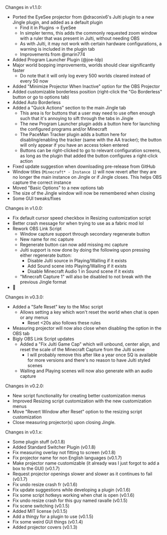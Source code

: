 Changes in v1.1.0:

- Ported the EyeSee projector from @draconix6's Julti plugin to a new Jingle plugin, and added as a default plugin
    - Find it in Plugins -> EyeSee
    - In simpler terms, this adds the commonly requested zoom window with a ruler that was present in Julti, without
      needing OBS
    - As with Julti, it may not work with certain hardware configurations, a warning is included in the plugin tab
    - Improvements from @marin774
- Added Program Launcher Plugin (@joe-ldp)
- Major world bopping improvements, worlds should clear significantly faster
    - Do note that it will only log every 500 worlds cleared instead of every 50 now
- Added "Minimize Projector When Inactive" option for the OBS Projector
- Added customizable borderless position (right-click the "Go Borderless" button or go to options tab)
- Added Auto Borderless
- Added a "Quick Actions" section to the main Jingle tab
    - This area is for buttons that a user may need to use often enough such that it's annoying to sift through the tabs in Jingle
    - The new Program Launcher plugin adds a button here for launching the configured programs and/or Minecraft
    - The PaceMan Tracker plugin adds a button here for disabling/enabling the tracker (same with the AA tracker); the button will only appear if you have an access token entered
    - Buttons can be right-clicked to go to relevant configuration screens, as long as the plugin that added the button configures a right-click action
- Fixed update suggestion when downloading pre-release from GitHub
- Window titles (`Minecraft* - Instance 1`) will now revert after they are no longer the main instance on Jingle or if Jingle closes. This helps OBS capture the correct instance
- Moved "Basic Options" to a new options tab
- The size of the Jingle window will now be remembered when closing
- Some GUI tweaks/fixes

Changes in v1.0.0:

- Fix default cursor speed checkbox in Resizing customization script
- Better crash message for when trying to use as a fabric mod lol
- Rework OBS Link Script
    - Window capture support through secondary regenerate button
    - New name for mc capture
    - Regenerate button can now add missing mc capture
    - Julti support is now done by doing the following upon pressing either regenerate button:
        - Disable Julti source in Playing/Walling if it exists
        - Add Sound scene into Playing/Walling if it exists
        - Disable Minecraft Audio 1 in Sound scene if it exists
    - "Minecraft Capture 1" will also be disabled to not break with the previous Jingle format
- 🎉

Changes in v0.3.0:

- Added a "Safe Reset" key to the Misc script
    - Allows setting a key which won't reset the world when chat is open or any menus
        - Reset <20s also follows these rules
- Measuring projector will now also close when disabling the option in the OBS tab
- Bigly OBS Link Script updates
    - Added a "Fix Julti Game Cap" which will unbound, center align, and reset the scale of the Minecraft Capture from
      the Julti scene
        - I will probably remove this after like a year once SQ is available for more versions and there's no reason to
          have Julti styled scenes
    - Walling and Playing scenes will now also generate with an audio capture

Changes in v0.2.0:

- New script functionality for creating better customization menus
- Improved Resizing script customization with the new customization menus
- Move "Revert Window after Reset" option to the resizing script customization
- Close measuring projector(s) upon closing Jingle.

Changes in v0.1.x:

- Some plugin stuff (v0.1.8)
- Added Standard Switcher Plugin (v0.1.8)
- Fix measuring overlay not fitting to screen (v0.1.8)
- Fix projector name for non English languages (v0.1.7)
- Make projector name customizable (it already was I just forgot to add a box to the GUI) (v0.1.7)
- Request projector openings slower and slower as it continues to fail (v0.1.7)
- Fix undo resize crash fr (v0.1.6)
- Fix update suggestions while developing a plugin (v0.1.6)
- Fix some script hotkeys working when chat is open (v0.1.6)
- Fix undo resize crash for this guy named ravalle (v0.1.5)
- Fix scene switching (v0.1.5)
- Added MIT license (v0.1.5)
- Add a thingy for a plugin to use (v0.1.5)
- Fix some weird GUI things (v0.1.4)
- Added projector covers (v0.1.3)